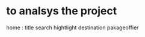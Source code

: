 # to analsys the project
home :
      title 
      search
      hightlight
      destination
      pakageoffier
      
